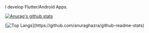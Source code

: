 I develop Flutter/Android Apps.

[![Anurag's github stats](https://github-readme-stats.vercel.app/api?username=atsumo&show_icons=true&count_private=true)](https://github.com/anuraghazra/github-readme-stats)

[![Top Langs](https://github-readme-stats.vercel.app/api/top-langs/?username=atsumo&count_private=true&layout=compact&langs_count=10&hide=Shell,)](https://github.com/anuraghazra/github-readme-stats)

